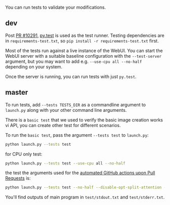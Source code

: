 You can run tests to validate your modifications.


## dev

Post [PR #10291](https://github.com/AUTOMATIC1111/stable-diffusion-webui/pull/10291), [py.test](https://docs.pytest.org/en/7.3.x/) is used as the test runner. Testing dependencies are in `requirements-test.txt`, so `pip install -r requirements-test.txt` first.

Most of the tests run against a live instance of the WebUI. You can start the WebUI server with a suitable baseline configuration with the `--test-server` argument, but you may want to add e.g. `--use-cpu all --no-half` depending on your system.

Once the server is running, you can run tests with just `py.test`.

## master

To run tests, add `--tests TESTS_DIR` as a commandline argument to `launch.py` along with your other command line arguments.

There is a `basic test` that we used to verify the basic image creation works vi API, you can create other test for different scenarios.

To run the `basic test`, pass the argument `--tests test` to `launch.py`:
```sh
python launch.py --tests test
```
for CPU only test:
```sh
python launch.py --tests test --use-cpu all --no-half
```
the test the arguments used for the [automated GitHub actions upon Pull Requests](https://github.com/AUTOMATIC1111/stable-diffusion-webui/blob/master/.github/workflows/run_tests.yaml) is:
```sh
python launch.py --tests test --no-half --disable-opt-split-attention --use-cpu all --skip-torch-cuda-test
```

You'll find outputs of main program in `test/stdout.txt` and `test/stderr.txt`.